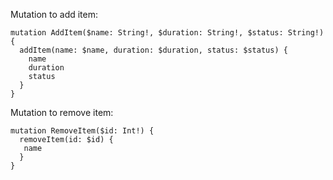 Mutation to add item:
```{javascript}
mutation AddItem($name: String!, $duration: String!, $status: String!) {
  addItem(name: $name, duration: $duration, status: $status) {
    name
    duration
    status
  }
}
```

Mutation to remove item:
```
mutation RemoveItem($id: Int!) {
  removeItem(id: $id) {
   name
  }
}
```
